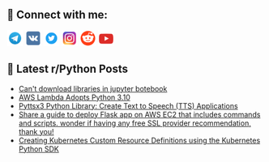 ## 🔎 Connect with me:
[<img src="https://github.com/bullbesh/bullbesh/blob/main/images/Telegram.png" width="32" height="32" />](https://t.me/bullbesh)
[<img src="https://github.com/bullbesh/bullbesh/blob/main/images/VK.png" width="32" height="32" />](https://vk.com/bullbesh)
[<img src="https://github.com/bullbesh/bullbesh/blob/main/images/Twitter.png" width="32" height="32" />](https://twitter.com/bullbesh1)
[<img src="https://github.com/bullbesh/bullbesh/blob/main/images/Instagram.png" width="32" height="32" />](https://www.instagram.com/bullbesh)
[<img src="https://github.com/bullbesh/bullbesh/blob/main/images/Reddit.png" width="32" height="32" />](https://www.reddit.com/user/bullbesh)
[<img src="https://github.com/bullbesh/bullbesh/blob/main/images/YouTube.png" width="32" height="32" />](https://www.youtube.com/channel/UCtfjRs6uzgq5mfm8S06WTcg)

## 📕 Latest r/Python Posts
<!-- BLOG-POST-LIST:START -->
- [Can&#39;t download libraries in jupyter botebook](https://www.reddit.com/r/Python/comments/13rq0jn/cant_download_libraries_in_jupyter_botebook/)
- [AWS Lambda Adopts Python 3.10](https://www.reddit.com/r/Python/comments/13roops/aws_lambda_adopts_python_310/)
- [Pyttsx3 Python Library: Create Text to Speech &lpar;TTS&rpar; Applications](https://www.reddit.com/r/Python/comments/13rmusq/pyttsx3_python_library_create_text_to_speech_tts/)
- [Share a guide to deploy Flask app on AWS EC2 that includes commands and scripts. wonder if having any free SSL provider recommendation, thank you!](https://www.reddit.com/r/Python/comments/13rmn42/share_a_guide_to_deploy_flask_app_on_aws_ec2_that/)
- [Creating Kubernetes Custom Resource Definitions using the Kubernetes Python SDK](https://www.reddit.com/r/Python/comments/13rmm13/creating_kubernetes_custom_resource_definitions/)
<!-- BLOG-POST-LIST:END -->
